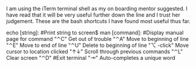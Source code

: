I am using the iTerm terminal shell as my on boarding mentor suggested. I have read that it will be very useful further down the line and I trust her judgement. These are the bash shortcuts I have found most useful thus far.

echo [string]:	#Print string to screen$
man [command]:	#Display manual page for command
"⌃C"	Get out of trouble
"⌃A"	Move to beginning of line
"⌃E"	Move to end of line
"⌃U"	Delete to beginning of line
"⌥ -click"	Move cursor to location clicked
"↑↓"	Scroll through previous commands
"⌃L"	Clear screen
"⌃D"	#Exit terminal
"⇥" Auto-completes a unique word
